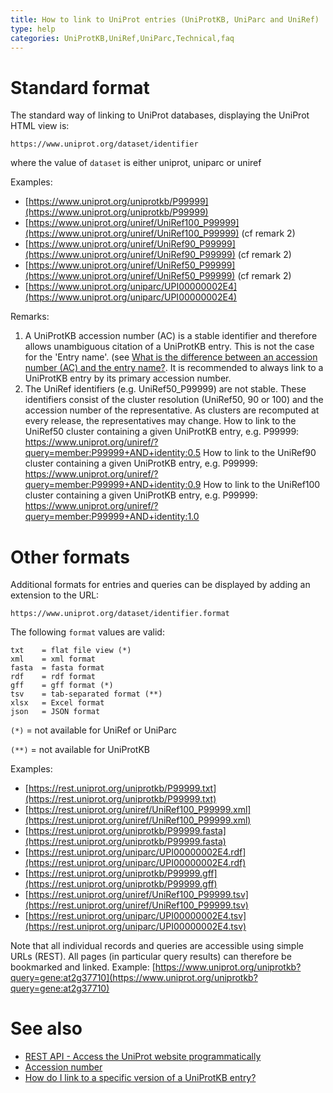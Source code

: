 ```yaml
---
title: How to link to UniProt entries (UniProtKB, UniParc and UniRef)
type: help
categories: UniProtKB,UniRef,UniParc,Technical,faq
---
```


# Standard format

The standard way of linking to UniProt databases, displaying the UniProt HTML view is:

`https://www.uniprot.org/dataset/identifier`

where the value of `dataset` is either uniprot, uniparc or uniref

Examples:

- [https://www.uniprot.org/uniprotkb/P99999](https://www.uniprot.org/uniprotkb/P99999)
- [https://www.uniprot.org/uniref/UniRef100_P99999](https://www.uniprot.org/uniref/UniRef100_P99999) (cf remark 2)
- [https://www.uniprot.org/uniref/UniRef90_P99999](https://www.uniprot.org/uniref/UniRef90_P99999) (cf remark 2)
- [https://www.uniprot.org/uniref/UniRef50_P99999](https://www.uniprot.org/uniref/UniRef50_P99999) (cf remark 2)
- [https://www.uniprot.org/uniparc/UPI00000002E4](https://www.uniprot.org/uniparc/UPI00000002E4)

Remarks:

1.  A UniProtKB accession number (AC) is a stable identifier and therefore allows unambiguous citation of a UniProtKB entry. This is not the case for the 'Entry name'. (see [What is the difference between an accession number (AC) and the entry name?](https://www.uniprot.org/help/difference_accession_entryname). It is recommended to always link to a UniProtKB entry by its primary accession number.
2.  The UniRef identifiers (e.g. UniRef50_P99999) are not stable. These identifiers consist of the cluster resolution (UniRef50, 90 or 100) and the accession number of the representative. As clusters are recomputed at every release, the representatives may change.
    How to link to the UniRef50 cluster containing a given UniProtKB entry, e.g. P99999: <https://www.uniprot.org/uniref/?query=member:P99999+AND+identity:0.5>
    How to link to the UniRef90 cluster containing a given UniProtKB entry, e.g. P99999: <https://www.uniprot.org/uniref/?query=member:P99999+AND+identity:0.9>
    How to link to the UniRef100 cluster containing a given UniProtKB entry, e.g. P99999: <https://www.uniprot.org/uniref/?query=member:P99999+AND+identity:1.0>

# Other formats

Additional formats for entries and queries can be displayed by adding an extension to the URL:

`https://www.uniprot.org/dataset/identifier.format`

The following `format` values are valid:

    txt    = flat file view (*)
    xml    = xml format
    fasta  = fasta format
    rdf    = rdf format
    gff    = gff format (*)
    tsv    = tab-separated format (**)
    xlsx   = Excel format
    json   = JSON format

`(*)` = not available for UniRef or UniParc

`(**)` = not available for UniProtKB

Examples:

- [https://rest.uniprot.org/uniprotkb/P99999.txt](https://rest.uniprot.org/uniprotkb/P99999.txt)
- [https://rest.uniprot.org/uniref/UniRef100_P99999.xml](https://rest.uniprot.org/uniref/UniRef100_P99999.xml)
- [https://rest.uniprot.org/uniprotkb/P99999.fasta](https://rest.uniprot.org/uniprotkb/P99999.fasta)
- [https://rest.uniprot.org/uniparc/UPI00000002E4.rdf](https://rest.uniprot.org/uniparc/UPI00000002E4.rdf)
- [https://rest.uniprot.org/uniprotkb/P99999.gff](https://rest.uniprot.org/uniprotkb/P99999.gff)
- [https://rest.uniprot.org/uniref/UniRef100_P99999.tsv](https://rest.uniprot.org/uniref/UniRef100_P99999.tsv)
- [https://rest.uniprot.org/uniparc/UPI00000002E4.tsv](https://rest.uniprot.org/uniparc/UPI00000002E4.tsv)

Note that all individual records and queries are accessible using simple URLs (REST). All pages (in particular query results) can therefore be bookmarked and linked. Example: [https://www.uniprot.org/uniprotkb?query=gene:at2g37710](https://www.uniprot.org/uniprotkb?query=gene:at2g37710)

# See also

- [REST API - Access the UniProt website programmatically](https://www.uniprot.org/help/api)
- [Accession number](https://www.uniprot.org/help/accession_numbers)
- [How do I link to a specific version of a UniProtKB entry?](https://www.uniprot.org/help/link_old_versions)
